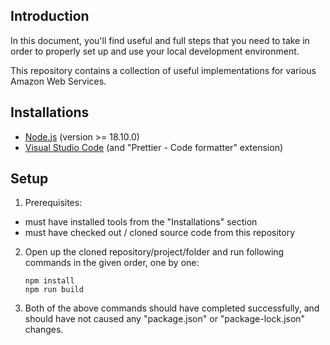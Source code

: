 ## Introduction

In this document, you'll find useful and full steps that you need to take in order to properly set up and use your local development environment.

This repository contains a collection of useful implementations for various Amazon Web Services.

## Installations

- [Node.js](https://nodejs.org/en/download/) (version >= 18.10.0)
- [Visual Studio Code](https://code.visualstudio.com/download) (and "Prettier - Code formatter" extension)

## Setup

1. Prerequisites:

- must have installed tools from the "Installations" section
- must have checked out / cloned source code from this repository

2. Open up the cloned repository/project/folder and run following commands in the given order, one by one:

   ```
   npm install
   npm run build
   ```

3. Both of the above commands should have completed successfully, and should have not caused any "package.json" or "package-lock.json" changes.

